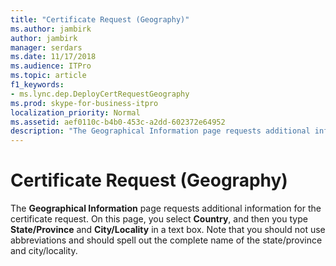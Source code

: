 ```yaml
---
title: "Certificate Request (Geography)"
ms.author: jambirk
author: jambirk
manager: serdars
ms.date: 11/17/2018
ms.audience: ITPro
ms.topic: article
f1_keywords:
- ms.lync.dep.DeployCertRequestGeography
ms.prod: skype-for-business-itpro
localization_priority: Normal
ms.assetid: aef0110c-b4b0-453c-a2dd-602372e64952
description: "The Geographical Information page requests additional information for the certificate request. On this page, you select Country, and then you type State/Province and City/Locality in a text box. Note that you should not use abbreviations and should spell out the complete name of the state/province and city/locality."
---
```


# Certificate Request (Geography)
 
The **Geographical Information** page requests additional information for the certificate request. On this page, you select **Country**, and then you type **State/Province** and **City/Locality** in a text box. Note that you should not use abbreviations and should spell out the complete name of the state/province and city/locality.
  

